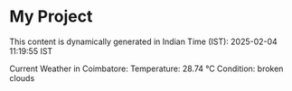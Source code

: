 # My Project

This content is dynamically generated in Indian Time (IST): 2025-02-04 11:19:55 IST


Current Weather in Coimbatore:
Temperature: 28.74 °C
Condition: broken clouds
